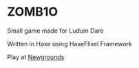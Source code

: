 # ZOMB1O
Small game made for Ludum Dare

Written in Haxe using HaxeFlixel Framework

Play at [Newgrounds](http://www.newgrounds.com/portal/view/624239)
